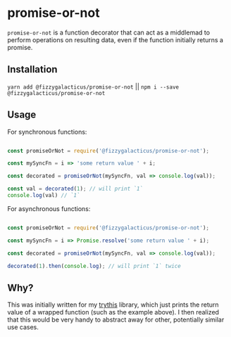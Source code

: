 # promise-or-not

`promise-or-not` is a function decorator that can act as a middlemad to perform operations on resulting data, even if the function initially returns a promise.

## Installation

`yarn add @fizzygalacticus/promise-or-not` || `npm i --save @fizzygalacticus/promise-or-not`

## Usage

For synchronous functions:
```js

const promiseOrNot = require('@fizzygalacticus/promise-or-not');

const mySyncFn = i => 'some return value ' + i;

const decorated = promiseOrNot(mySyncFn, val => console.log(val));

const val = decorated(1); // will print `1`
console.log(val) // `1`

```

For asynchronous functions:
```js

const promiseOrNot = require('@fizzygalacticus/promise-or-not');

const mySyncFn = i => Promise.resolve('some return value ' + i);

const decorated = promiseOrNot(mySyncFn, val => console.log(val));

decorated(1).then(console.log); // will print `1` twice

```

## Why?

This was initially written for my [trythis](https://github.com/FizzyGalacticus/trythis) library, which just prints the return value of a wrapped function (such as the example above). I then realized that this would be very handy to abstract away for other, potentially similar use cases.
